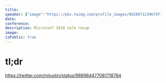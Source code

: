 ```yaml
---
title:
speaker: {"image":"https://pbs.twimg.com/profile_images/892897123967971328/5KaloE83.jpg","name":"Courtland Allen","title":"Indie Hacker, Stripe","bioUrl":"http://www.microconf.com/starter/speakers/courtland-allen/","twitter":"csallen","website":"http://www.IndieHackers.com","location":"San Francisco","description":"MIT 09 🏛 YC 11 🚀 developer 💻 designer 🎨 avid reader 📚 casual traveler ✈️ StarCraft fan 👾 @IndieHackers at @stripe ⚡","verified":true}
date:
conference:
description: Microconf 2018 talk recap
image:
isPublic: true
---
```


# tl;dr

https://twitter.com/mijustin/status/988984477081718784
